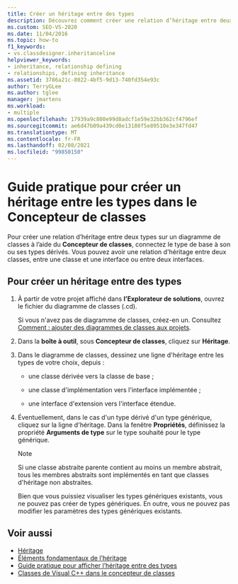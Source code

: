 ```yaml
---
title: Créer un héritage entre des types
description: Découvrez comment créer une relation d’héritage entre deux types sur un diagramme de classes à l’aide de Concepteur de classes.
ms.custom: SEO-VS-2020
ms.date: 11/04/2016
ms.topic: how-to
f1_keywords:
- vs.classdesigner.inheritanceline
helpviewer_keywords:
- inheritance, relationship defining
- relationships, defining inheritance
ms.assetid: 3786a21c-8022-4bf5-9d13-740fd354e93c
author: TerryGLee
ms.author: tglee
manager: jmartens
ms.workload:
- multiple
ms.openlocfilehash: 17939a9c800e99d8adcf1e59e32bb362cf4796ef
ms.sourcegitcommit: ae6d47b09a439cd0e13180f5e89510e3e347fd47
ms.translationtype: MT
ms.contentlocale: fr-FR
ms.lasthandoff: 02/08/2021
ms.locfileid: "99850150"
---
```

# <a name="how-to-create-inheritance-between-types-in-class-designer"></a>Guide pratique pour créer un héritage entre les types dans le Concepteur de classes

Pour créer une relation d’héritage entre deux types sur un diagramme de classes à l’aide du **Concepteur de classes**, connectez le type de base à son ou ses types dérivés. Vous pouvez avoir une relation d'héritage entre deux classes, entre une classe et une interface ou entre deux interfaces.

## <a name="to-create-an-inheritance-between-types"></a>Pour créer un héritage entre des types

1. À partir de votre projet affiché dans **l’Explorateur de solutions**, ouvrez le fichier du diagramme de classes (.cd).

     Si vous n'avez pas de diagramme de classes, créez-en un. Consultez [Comment : ajouter des diagrammes de classes aux projets](how-to-add-class-diagrams-to-projects.md).

2. Dans la **boîte à outil**, sous **Concepteur de classes**, cliquez sur **Héritage**.

3. Dans le diagramme de classes, dessinez une ligne d'héritage entre les types de votre choix, depuis :

    - une classe dérivée vers la classe de base ;

    - une classe d'implémentation vers l'interface implémentée ;

    - une interface d'extension vers l'interface étendue.

4. Éventuellement, dans le cas d'un type dérivé d'un type générique, cliquez sur la ligne d'héritage. Dans la fenêtre **Propriétés**, définissez la propriété **Arguments de type** sur le type souhaité pour le type générique.

    > [!NOTE]
    > Si une classe abstraite parente contient au moins un membre abstrait, tous les membres abstraits sont implémentés en tant que classes d'héritage non abstraites.
    >
    >  Bien que vous puissiez visualiser les types génériques existants, vous ne pouvez pas créer de types génériques. En outre, vous ne pouvez pas modifier les paramètres des types génériques existants.

## <a name="see-also"></a>Voir aussi

- [Héritage](/dotnet/csharp/programming-guide/classes-and-structs/inheritance)
- [Éléments fondamentaux de l’héritage](/dotnet/visual-basic/programming-guide/language-features/objects-and-classes/inheritance-basics)
- [Guide pratique pour afficher l’héritage entre des types](how-to-view-inheritance-between-types.md)
- [Classes de Visual C++ dans le concepteur de classes](visual-cpp-classes.md)
